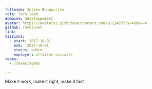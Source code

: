 ```yaml
---
fullname: Julien Bouquillon
role: Tech lead
domaine: Développement
avatar: https://avatars1.githubusercontent.com/u/124937?s=460&v=4
github: revolunet
link:
missions:
  - start: 2017-10-01
    end:  2024-10-01
    status: admin
    employer: affaires-sociales
teams:
  - /teams/sgmas

---
```


Make it work, make it right, make it fast

